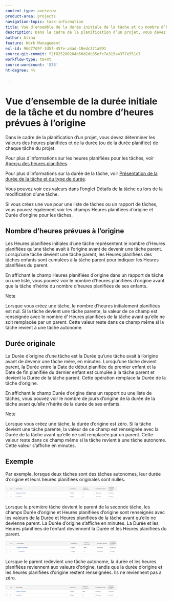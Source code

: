 ```yaml
---
content-type: overview
product-area: projects
navigation-topic: task-information
title: Vue d’ensemble de la durée initiale de la tâche et du nombre d’heures prévues à l’origine
description: Dans le cadre de la planification d’un projet, vous devez déterminer les valeurs des heures planifiées et de la durée (ou de la durée planifiée) de chaque tâche du projet.
author: Alina
feature: Work Management
exl-id: 96d77d9f-3d5f-457e-a4ad-10edc371a991
source-git-commit: f2f825280204b56d2dc85efc7a315a4377e551c7
workflow-type: tm+mt
source-wordcount: '578'
ht-degree: 4%

---
```


# Vue d’ensemble de la durée initiale de la tâche et du nombre d’heures prévues à l’origine

Dans le cadre de la planification d’un projet, vous devez déterminer les valeurs des heures planifiées et de la durée (ou de la durée planifiée) de chaque tâche du projet.

Pour plus d’informations sur les heures planifiées pour les tâches, voir [Aperçu des heures planifiées](../../../manage-work/tasks/task-information/planned-hours.md).

Pour plus d’informations sur la durée de la tâche, voir [Présentation de la durée de la tâche et du type de durée](../../../manage-work/tasks/taskdurtn/task-duration-and-duration-type.md).

Vous pouvez voir ces valeurs dans l’onglet Détails de la tâche ou lors de la modification d’une tâche.

Si vous créez une vue pour une liste de tâches ou un rapport de tâches, vous pouvez également voir les champs Heures planifiées d’origine et Durée d’origine pour les tâches.

## Nombre d’heures prévues à l’origine

Les Heures planifiées initiales d’une tâche représentent le nombre d’Heures planifiées qu’une tâche avait à l’origine avant de devenir une tâche parent. Lorsqu’une tâche devient une tâche parent, les Heures planifiées des tâches enfants sont cumulées à la tâche parent pour indiquer les Heures planifiées du parent.

En affichant le champ Heures planifiées d’origine dans un rapport de tâche ou une liste, vous pouvez voir le nombre d’heures planifiées d’origine avant que la tâche n’hérite du nombre d’heures planifiées de ses enfants.

>[!NOTE]
>
>Lorsque vous créez une tâche, le nombre d’heures initialement planifiées est nul. Si la tâche devient une tâche parente, la valeur de ce champ est renseignée avec le nombre d’ Heures planifiées de la tâche avant qu’elle ne soit remplacée par un parent. Cette valeur reste dans ce champ même si la tâche revient à une tâche autonome.

## Durée originale

La Durée d’origine d’une tâche est la Durée qu’une tâche avait à l’origine avant de devenir une tâche mère, en minutes. Lorsqu’une tâche devient parent, la Durée entre la Date de début planifiée du premier enfant et la Date de fin planifiée du dernier enfant est cumulée à la tâche parent et devient la Durée de la tâche parent. Cette opération remplace la Durée de la tâche d’origine.

En affichant le champ Durée d’origine dans un rapport ou une liste de tâches, vous pouvez voir le nombre de jours d’origine de la durée de la tâche avant qu’elle n’hérite de la durée de ses enfants.

>[!NOTE]
>
>Lorsque vous créez une tâche, la durée d’origine est zéro. Si la tâche devient une tâche parente, la valeur de ce champ est renseignée avec la Durée de la tâche avant qu’elle ne soit remplacée par un parent. Cette valeur reste dans ce champ même si la tâche revient à une tâche autonome. Cette valeur s’affiche en minutes.

## Exemple

Par exemple, lorsque deux tâches sont des tâches autonomes, leur durée d’origine et leurs heures planifiées originales sont nulles.

![original_scheduled_hours_and_duration_without_parent.png](assets/original-planned-hours-and-duration-without-parent-350x38.png)

Lorsque la première tâche devient le parent de la seconde tâche, les champs Durée d’origine et Heures planifiées d’origine sont renseignés avec les valeurs de la Durée et Heures planifiées de la tâche avant qu’elle ne devienne parent. La Durée d’origine s’affiche en minutes. La Durée et les Heures planifiées de l’enfant deviennent la Durée et les Heures planifiées du parent.

![ original_and_scheduled_hours_with_a_parent_task.png{1](assets/original-and-planned-hours-with-a-parent-task-350x38.png)

Lorsque le parent redevient une tâche autonome, la durée et les heures planifiées reviennent aux valeurs d’origine, tandis que la durée d’origine et les heures planifiées d’origine restent renseignées. Ils ne reviennent pas à zéro.

![original_duration_and_scheduled_hours_after_reversion_of_a_parent.png](assets/original-duration-and-planned-hours-after-reversal-of-a-parent-350x39.png)
